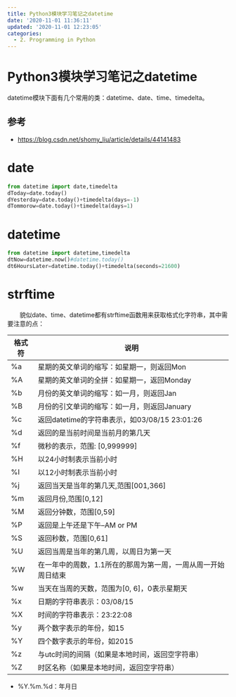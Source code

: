 ```yaml
---
title: Python3模块学习笔记之datetime
date: '2020-11-01 11:36:11'
updated: '2020-11-01 12:23:05'
categories:
  - 2. Programming in Python
---
```

# Python3模块学习笔记之datetime

datetime模块下面有几个常用的类：datetime、date、time、timedelta。

## 参考

- <https://blog.csdn.net/shomy_liu/article/details/44141483>

# date

```python
from datetime import date,timedelta
dToday=date.today()
dYesterday=date.today()+timedelta(days=-1)
dTommorow=date.today()+timedelta(days=1)
```

# datetime

```python
from datetime import datetime,timedelta
dtNow=datetime.now()#datetime.today()
dt6HoursLater=datetime.today()+timedelta(seconds=21600)
```

# strftime

　　貌似date、time、datetime都有strftime函数用来获取格式化字符串，其中需要注意的点：

格式符|说明
-|-
%a|星期的英文单词的缩写：如星期一，则返回Mon
%A|星期的英文单词的全拼：如星期一，返回Monday
%b|月份的英文单词的缩写：如一月，则返回Jan
%B|月份的引文单词的缩写：如一月，则返回January
%c|返回datetime的字符串表示，如03/08/15 23:01:26
%d|返回的是当前时间是当前月的第几天
%f|微秒的表示，范围: [0,999999]
%H|以24小时制表示当前小时
%I|以12小时制表示当前小时
%j|返回当天是当年的第几天,范围[001,366]
%m|返回月份,范围[0,12]
%M|返回分钟数，范围[0,59]
%P|返回是上午还是下午–AM or PM
%S|返回秒数，范围[0,61]
%U|返回当周是当年的第几周，以周日为第一天
%W|在一年中的周数，1.1所在的那周为第一周，一周从周一开始周日结束
%w|当天在当周的天数，范围为[0, 6]，0表示星期天
%x|日期的字符串表示：03/08/15
%X|时间的字符串表示：23:22:08
%y|两个数字表示的年份，如15
%Y|四个数字表示的年份，如2015
%z|与utc时间的间隔（如果是本地时间，返回空字符串）
%Z|时区名称（如果是本地时间，返回空字符串）

- %Y.%m.%d：年月日
